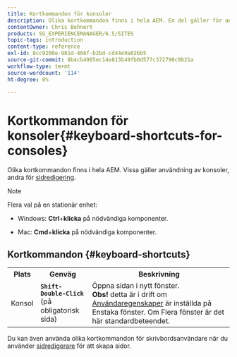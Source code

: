 ```yaml
---
title: Kortkommandon för konsoler
description: Olika kortkommandon finns i hela AEM. En del gäller för användning av konsoler, andra för sidredigering.
contentOwner: Chris Bohnert
products: SG_EXPERIENCEMANAGER/6.5/SITES
topic-tags: introduction
content-type: reference
exl-id: 8cc9200e-981d-468f-b2bd-cd44e9a02bb5
source-git-commit: 8b4cb4065ec14e813b49fb0d577c372790c9b21a
workflow-type: tm+mt
source-wordcount: '114'
ht-degree: 0%

---
```


# Kortkommandon för konsoler{#keyboard-shortcuts-for-consoles}

Olika kortkommandon finns i hela AEM. Vissa gäller användning av konsoler, andra för [sidredigering](/help/sites-classic-ui-authoring/classic-page-author-keyboard-shortcuts.md).

>[!NOTE]
>
>Flera val på en stationär enhet:
>
>* Windows: **Ctrl**+**klicka** på nödvändiga komponenter.
>
>* Mac: **Cmd**+**klicka** på nödvändiga komponenter.
>

## Kortkommandon {#keyboard-shortcuts}

<table>
 <tbody>
  <tr>
   <th>Plats</th>
   <th>Genväg</th>
   <th>Beskrivning</th>
  </tr>
  <tr>
   <td>Konsol</td>
   <td><strong><code>Shift-Double-Click</code></strong><br /> (på obligatorisk sida)</td>
   <td>Öppna sidan i nytt fönster.<br /> <strong>Obs!</strong> detta är i drift om <a href="/help/sites-classic-ui-authoring/author-env-user-props.md">Användaregenskaper</a> är inställda på Enstaka fönster. Om Flera fönster är det här standardbeteendet.</td>
  </tr>
 </tbody>
</table>

Du kan även använda olika kortkommandon för skrivbordsanvändare när du använder [sidredigerare](/help/sites-classic-ui-authoring/classic-page-author-keyboard-shortcuts.md) för att skapa sidor.
